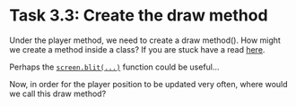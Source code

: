 # Task 3.3: Create the draw method

Under the player method, we need to create a draw method().
How might we create a method inside a class? If you are stuck have a read [here](https://www.w3schools.com/python/python_classes.asp).

Perhaps the [`screen.blit(...)`](https://www.geeksforgeeks.org/pygame-surface-blit-function/) function could be useful...

Now, in order for the player position to be updated very often, where would we call this draw method?




